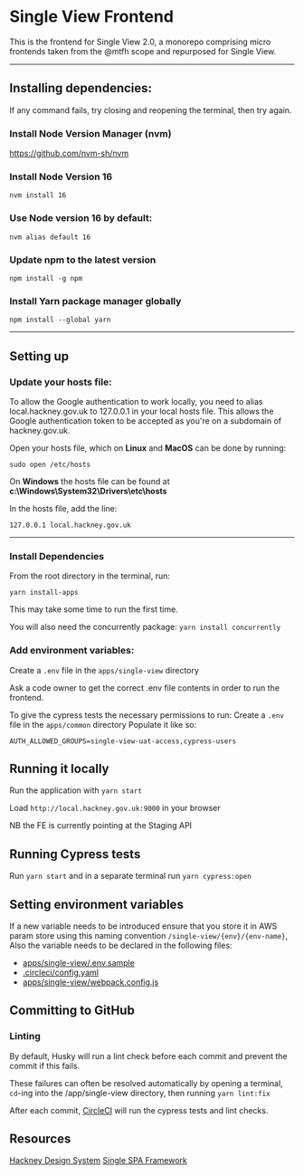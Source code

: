 # Single View Frontend

This is the frontend for Single View 2.0, a monorepo comprising micro
frontends taken from the @mtfh scope and repurposed for Single View.

<hr>

## Installing dependencies:
If any command fails, try closing and reopening the terminal, then try again.

### Install Node Version Manager (nvm)
https://github.com/nvm-sh/nvm

### Install Node Version 16

`nvm install 16`

### Use Node version 16 by default:

`nvm alias default 16`

### Update npm to the latest version

`npm install -g npm`

### Install Yarn package manager globally

`npm install --global yarn`

<hr>

## Setting up
### Update your hosts file:
To allow the Google authentication to work locally, you need to alias local.hackney.gov.uk to 127.0.0.1 in your local hosts file. This allows the Google authentication token to be accepted as you're on a subdomain of hackney.gov.uk.


Open your hosts file, which on **Linux** and **MacOS** can be done by running:

`sudo open /etc/hosts`

On **Windows** the hosts file can be found at **c:\Windows\System32\Drivers\etc\hosts**

In the hosts file, add the line: 

`127.0.0.1 local.hackney.gov.uk`

<hr>

### Install Dependencies 

From the root directory in the terminal, run:

`yarn install-apps`

This may take some time to run the first time.

You will also need the concurrently package:
`yarn install concurrently`

### Add environment variables:
Create a `.env` file in the `apps/single-view` directory

Ask a code owner to get the correct .env file contents in order to run the frontend.

To give the cypress tests the necessary permissions to run:
Create a `.env` file in the `apps/common` directory
Populate it like so:
```
AUTH_ALLOWED_GROUPS=single-view-uat-access,cypress-users
```

## Running it locally

Run the application with `yarn start`

Load `http://local.hackney.gov.uk:9000` in your browser

NB the FE is currently pointing at the Staging API

## Running Cypress tests

Run `yarn start` and in a separate terminal run `yarn cypress:open`

## Setting environment variables

If a new variable needs to be introduced ensure that you store it in AWS param store using this naming convention `/single-view/{env}/{env-name}`,
Also the variable needs to be declared in the following files:
- [apps/single-view/.env.sample](https://github.com/LBHackney-IT/single-view-frontend/blob/main/apps/single-view/.env.sample)
- [.circleci/config.yaml](https://github.com/LBHackney-IT/single-view-frontend/blob/main/.circleci/config.yml#L233)
- [apps/single-view/webpack.config.js](https://github.com/LBHackney-IT/single-view-frontend/blob/main/apps/single-view/webpack.config.js#L35)

## Committing to GitHub
### Linting
By default, Husky will run a lint check before each commit and prevent the commit if this fails.

These failures can often be resolved automatically by opening a terminal, `cd`-ing into the /app/single-view directory, then running `yarn lint:fix`

After each commit, [CircleCI](https://app.circleci.com/pipelines/github/LBHackney-IT/single-view-frontend) will run the cypress tests and lint checks.

## Resources

[Hackney Design System](https://design-system.hackney.gov.uk/developing/installing-from-npm/)
[Single SPA Framework](https://single-spa.js.org/docs/getting-started-overview)

